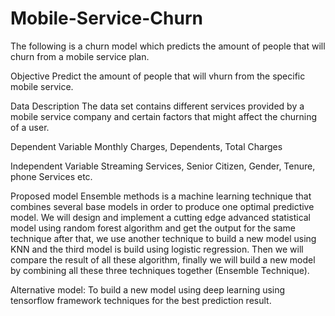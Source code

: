 # Mobile-Service-Churn
The following is a churn model which predicts the amount of people that will churn from a mobile service plan.

Objective 
Predict the amount of people that will vhurn from the specific mobile service.  

Data Description
The data set contains different services provided by a mobile service company and certain factors that might affect the churning of a user.

Dependent Variable
Monthly Charges, Dependents, Total Charges

Independent Variable
Streaming Services, Senior Citizen, Gender, Tenure, phone Services etc.

Proposed model
Ensemble methods is a machine learning technique that combines several base models in order to produce one optimal predictive model. We will design and implement a cutting edge advanced statistical model using random forest algorithm and get the output for the same technique after that, we use another technique to build a new model using KNN and the third model is build using logistic regression. Then we will compare the result of all these algorithm, finally we will build a new model by combining all these three techniques together (Ensemble Technique).

Alternative model:
To build a new model using deep learning using tensorflow framework techniques for the best prediction result.
